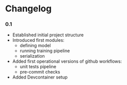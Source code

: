 # Changelog

### 0.1

- Established initial project structure
- Introduced first modules:
    - defining model
    - running training pipeline
    - serialization
- Added first operational versions of github workflows:
    - unit tests pipeline
    - pre-commit checks
- Added Devcontainer setup
